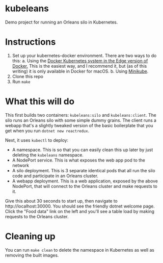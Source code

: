 # kubeleans

Demo project for running an Orleans silo in Kubernetes.

# Instructions

1. Set up your kubernetes-docker environment. There are two ways to do this:
  a. Using the [Docker Kubernetes system in the Edge version of Docker.](https://blog.docker.com/2018/01/docker-mac-kubernetes/) This is the easiest way, and I recommend it, but (as of this writing) it is only available in Docker for macOS.
  b. Using [Minikube](https://kubernetes.io/docs/getting-started-guides/minikube/).
2. Clone this repo
3. Run `make`

# What this will do
This first builds two containers: `kubeleans:silo` and `kubeleans:client`. The silo runs an Orleans silo with some simple dummy grains. The client runs a webapp that's a slightly tweaked version of the basic boilerplate that you get when you run `dotnet new reactredux`.

Next, it uses `kubectl` to deploy:
- A namespace. This is so that you can easily clean this up later by just deleting the `kubeleans` namespace.
- A NodePort service. This is what exposes the web app pod to the network
- A silo deployment. This is 3 separate identical pods that all run the silo code and participate in an Orleans cluster.
- A webapp deployment. This is a web application, exposed by the above NodePort, that will connect to the Orleans cluster and make requests to it.

Give this about 30 seconds to start up, then navigate to http://localhost:30000. You should see the friendly dotnet welcome page. Click the "Food data" link on the left and you'll see a table load by making requests to the Orleans cluster.

# Cleaning up
You can run `make clean` to delete the namespace in Kubernetes as well as removing the built images. 
